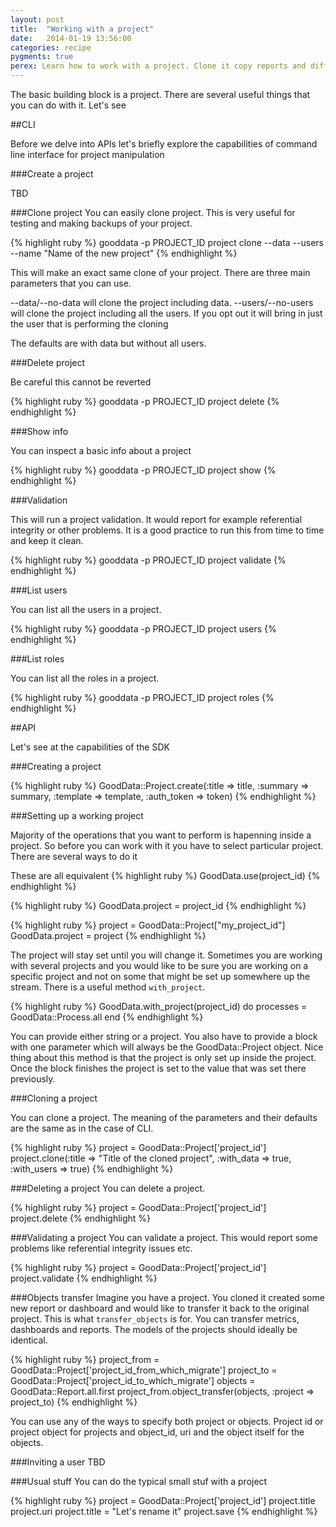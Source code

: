 ```yaml
---
layout: post
title:  "Working with a project"
date:   2014-01-19 13:56:00
categories: recipe
pygments: true
perex: Learn how to work with a project. Clone it copy reports and different things.
---
```


The basic building block is a project. There are several useful things that you can do with it. Let's see

##CLI

Before we delve into APIs let's briefly explore the capabilities of command line interface for project manipulation

###Create a project

TBD

###Clone project
You can easily clone project. This is very useful for testing and making backups of your project.

{% highlight ruby %}
  gooddata -p PROJECT_ID project clone --data --users --name "Name of the new project"
{% endhighlight %}

This will make an exact same clone of your project. There are three main parameters that you can use.

--data/--no-data will clone the project including data.
--users/--no-users will clone the project including all the users. If you opt out it will bring in just the user that is performing the cloning

The defaults are with data but without all users.

###Delete project

Be careful this cannot be reverted

{% highlight ruby %}
  gooddata -p PROJECT_ID  project delete
{% endhighlight %}

###Show info 

You can inspect a basic info about a project

{% highlight ruby %}
  gooddata -p PROJECT_ID  project show
{% endhighlight %}

###Validation

This will run a project validation. It would report for example referential integrity or other problems. It is a good practice to run this from time to time and keep it clean.

{% highlight ruby %}
  gooddata -p PROJECT_ID  project validate
{% endhighlight %}

###List users

You can list all the users in a project.

{% highlight ruby %}
  gooddata -p PROJECT_ID  project users
{% endhighlight %}

###List roles

You can list all the roles in a project.

{% highlight ruby %}
  gooddata -p PROJECT_ID  project roles
{% endhighlight %}

##API

Let's see at the capabilities of the SDK

###Creating a project

{% highlight ruby %}
GoodData::Project.create(:title => title, :summary => summary, :template => template, :auth_token => token)
{% endhighlight %}

###Setting up a working project

Majority of the operations that you want to perform is hapenning inside a project. So before you can work with it you have to select particular project. There are several ways to do it

These are all equivalent
{% highlight ruby %}
  GoodData.use(project_id)
{% endhighlight %}

{% highlight ruby %}
  GoodData.project = project_id
{% endhighlight %}

{% highlight ruby %}
  project = GoodData::Project["my_project_id"]
  GoodData.project = project
{% endhighlight %}

The project will stay set until you will change it. Sometimes you are working with several projects and you would like to be sure you are working on a specific project and not on some that might be set up somewhere up the stream. There is a useful method `with_project`.

{% highlight ruby %}
  GoodData.with_project(project_id) do
    processes = GoodData::Process.all
  end
{% endhighlight %}

You can provide either string or a project. You also have to provide a block with one parameter which will always be the GoodData::Project object. Nice thing about this method is that the project is only set up inside the project. Once the block finishes the project is set to the value that was set there previously.

###Cloning a project

You can clone a project. The meaning of the parameters and their defaults are the same as in the case of CLI.

{% highlight ruby %}
project = GoodData::Project['project_id']
project.clone(:title => "Title of the cloned project", :with_data => true, :with_users => true)
{% endhighlight %}

###Deleting a project
You can delete a project.

{% highlight ruby %}
project = GoodData::Project['project_id']
project.delete
{% endhighlight %}

###Validating a project
You can validate a project. This would report some problems like referential integrity issues etc.

{% highlight ruby %}
project = GoodData::Project['project_id']
project.validate
{% endhighlight %}

###Objects transfer
Imagine you have a project. You cloned it created some new report or dashboard and would like to transfer it back to the original project. This is what `transfer_objects` is for. You can transfer metrics, dashboards and reports. The models of the projects should ideally be identical.

{% highlight ruby %}
project_from = GoodData::Project['project_id_from_which_migrate']
project_to = GoodData::Project['project_id_to_which_migrate']
objects = GoodData::Report.all.first
project_from.object_transfer(objects, :project => project_to)
{% endhighlight %}

You can use any of the ways to specify both project or objects. Project id or project object for projects and object_id, uri and the object itself for the objects.

###Inviting a user
TBD

###Usual stuff
You can do the typical small stuf with a project

{% highlight ruby %}
project = GoodData::Project['project_id']
project.title
project.uri
project.title = "Let's rename it"
project.save
{% endhighlight %}
